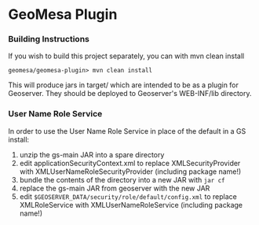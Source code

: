 # GeoMesa Plugin

### Building Instructions

If you wish to build this project separately, you can with mvn clean install

```geomesa/geomesa-plugin> mvn clean install```

This will produce jars in target/ which are intended to be as a plugin for Geoserver.  They should be deployed to
Geoserver's WEB-INF/lib directory.

### User Name Role Service

In order to use the User Name Role Service in place of the default in a GS install:

1. unzip the gs-main JAR into a spare directory
2. edit applicationSecurityContext.xml to replace XMLSecurityProvider with XMLUserNameRoleSecurityProvider (including package name!)
3. bundle the contents of the directory into a new JAR with ```jar cf```
4. replace the gs-main JAR from geoserver with the new JAR
5. edit ```$GEOSERVER_DATA/security/role/default/config.xml``` to replace XMLRoleService with XMLUserNameRoleService (including package name!)